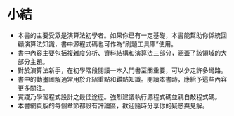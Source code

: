 # 小結

- 本書的主要受眾是演算法初學者。如果你已有一定基礎，本書能幫助你係統回顧演算法知識，書中源程式碼也可作為“刷題工具庫”使用。
- 書中內容主要包括複雜度分析、資料結構和演算法三部分，涵蓋了該領域的大部分主題。
- 對於演算法新手，在初學階段閱讀一本入門書至關重要，可以少走許多彎路。
- 書中的動畫圖解通常用於介紹重點和難點知識。閱讀本書時，應給予這些內容更多關注。
- 實踐乃學習程式設計之最佳途徑。強烈建議執行源程式碼並親自敲程式碼。
- 本書網頁版的每個章節都設有評論區，歡迎隨時分享你的疑惑與見解。
